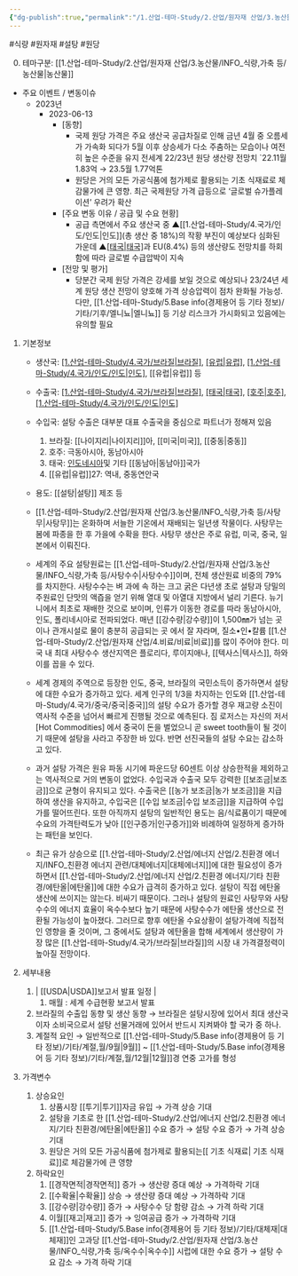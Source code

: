 ```yaml
---
{"dg-publish":true,"permalink":"/1.산업-테마-Study/2.산업/원자재 산업/3.농산물/INFO_식량,가축 등/원당/","created":"2024-11-20T21:02:28.932+09:00","updated":"2025-06-26T15:34:34.253+09:00"}
---
```


#식량 #원자재 #설탕 #원당 

0. 테마구분: [[1.산업-테마-Study/2.산업/원자재 산업/3.농산물/INFO_식량,가축 등/농산물\|농산물]]


- 주요 이벤트 / 변동이슈
	- 2023년
		- 2023-06-13
			- [동향]
				- 국제 원당 가격은 주요 생산국 공급차질로 인해 금년 4월 중 오름세가 가속화 되다가  5월 이후 상승세가 다소 주춤하는 모습이나 여전히 높은 수준을 유지
					전세계 22/23년 원당 생산량 전망치 `22.11월 1.83억 → 23.5월 1.77억톤
				- 원당은 거의 모든 가공식품에 첨가제로 활용되는 기초 식재료로 체감물가에 큰 영향. 최근 국제원당 가격 급등으로 ‘글로벌 슈가플레이션’ 우려가 확산
			- [주요 변동 이유 / 공급 및 수요 현황]
				- 공급 측면에서 주요 생산국 중 ▲[[1.산업-테마-Study/4.국가/인도/인도\|인도]](총 생산 중 18%)의 작황 부진이 예상보다 심화된 가운데 ▲[[태국\|태국]](6.2%)과 EU(8.4%) 등의 생산량도 전망치를 하회함에 따라 글로벌 수급압박이 지속  
			- [전망 및 평가] 
				- 당분간 국제 원당 가격은 강세를 보일 것으로 예상되나 23/24년 세계 원당  생산 전망이 양호해 가격 상승압력이 점차 완화될 가능성. 다만, [[1.산업-테마-Study/5.Base info(경제용어 등 기타 정보)/기타/기후/엘니뇨\|엘니뇨]] 등 기상 리스크가 가시화되고 있음에는 유의할 필요




1. 기본정보

	- 생산국: [[1.산업-테마-Study/4.국가/브라질\|브라질]](20%), [[유럽\|유럽]](11%), [[1.산업-테마-Study/4.국가/인도/인도\|인도]](16%), [[유럽\|유럽]] 등
	- 수출국: [[1.산업-테마-Study/4.국가/브라질\|브라질]](41%), [[태국\|태국]](9%), [[호주\|호주]](8%), [[1.산업-테마-Study/4.국가/인도/인도\|인도]](4%)
	- 수입국:  설탕 수출은 대부분 대표 수출국을 중심으로 파트너가 정해져 있음 
		1) 브라질: [[나이지리\|나이지리]]아, [[미국\|미국]], [[중동\|중동]] 
		2) 호주: 극동아시아, 동남아시아 
		3) 태국: [인도네시아](인도네시아)및 기타 [[동남아\|동남아]]국가 
		4) [[유럽\|유럽]]27: 역내, 중동연안국
	- 용도: [[설탕\|설탕]] 제조 등

	- [[1.산업-테마-Study/2.산업/원자재 산업/3.농산물/INFO_식량,가축 등/사탕무\|사탕무]]는 온화하며 서늘한 기온에서 재배되는 일년생 작물이다. 사탕무는 봄에 파종을 한 후 가을에 수확을 한다. 사탕무 생산은 주로 유럽, 미국, 중국, 일본에서 이뤄진다. 
	- 세계의 주요 설탕원료는 [[1.산업-테마-Study/2.산업/원자재 산업/3.농산물/INFO_식량,가축 등/사탕수수\|사탕수수]]이며, 전체 생산원료 비중의 79%를 차지한다. 사탕수수는 벼 과에 속 하는 크고 굵은 다년생 초로 설탕과 당밀의 주원료인 단맛의 액즙을 얻기 위해 열대 및 아열대 지방에서 널리 기른다. 뉴기니에서 최초로 재배한 것으로 보이며, 인류가 이동한 경로를 따라 동남아시아, 인도, 폴리네시아로 전파되었다. 매년 [[강수량\|강수량]]이 1,500㎜가 넘는 곳이나 관개시설로 물이 충분히 공급되는 곳 에서 잘 자라며, 질소•인•칼륨 [[1.산업-테마-Study/2.산업/원자재 산업/4.비료/비료\|비료]]를 많이 주어야 한다. 미국 내 최대 사탕수수 생산지역은 플로리다, 루이지애나, [[텍사스\|텍사스]], 하와이를 꼽을 수 있다. 
	- 세계 경제의 주역으로 등장한 인도, 중국, 브라질의 국민소득이 증가하면서 설탕에 대한 수요가 증가하고 있다. 세계 인구의 1/3을 차지하는 인도와 [[1.산업-테마-Study/4.국가/중국/중국\|중국]]의 설탕 수요가 증가할 경우 재고량 소진이 역사적 수준을 넘어서 빠르게 진행될 것으로 예측된다. 짐 로저스는 자신의 저서 [Hot Commodities] 에서 중국이 돈을 벌었으니 곧 sweet tooth들이 될 것이기 때문에 설탕을 사라고 주장한 바 있다. 반면 선진국들의 설탕 수요는 감소하고 있다. 
	- 과거 설탕 가격은 원유 파동 시기에 파운드당 60센트 이상 상승한적을 제외하고는 역사적으로 거의 변동이 없었다. 수입국과 수출국 모두 강력한 [[보조금\|보조금]]으로 균형이 유지되고 있다. 수출국은 [[농가 보조금\|농가 보조금]]을 지급하여 생산을 유지하고, 수입국은 [[수입 보조금\|수입 보조금]]을 지급하여 수입가를 떨어뜨린다. 또한 아직까지 설탕의 일반적인 용도는 음/식료품이기 때문에 수요의 가격탄력도가 낮아 [[인구증가\|인구증가]]와 비례하여 일정하게 증가하는 패턴을 보인다. 
	- 최근 유가 상승으로 [[1.산업-테마-Study/2.산업/에너지 산업/2.친환경 에너지/INFO_친환경 에너지 관련/대체에너지\|대체에너지]]에 대한 필요성이 증가하면서 [[1.산업-테마-Study/2.산업/에너지 산업/2.친환경 에너지/기타 친환경/에탄올\|에탄올]]에 대한 수요가 급격히 증가하고 있다. 설탕이 직접 에탄올 생산에 쓰이지는 않는다. 비싸기 때문이다. 그러나 설탕의 원료인 사탕무와 사탕수수의 에너지 효율이 옥수수보다 높기 때문에 사탕수수가 에탄올 생산으로 전환될 가능성이 높아졌다. 그러므로 향후 에탄올 수요상황이 설탕가격에 직접적인 영향을 줄 것이며, 그 중에서도 설탕과 에탄올을 합해 세계에서 생산량이 가장 많은 [[1.산업-테마-Study/4.국가/브라질\|브라질]]의 시장 내 가격결정력이 높아질 전망이다.



1. 세부내용
	1. | [[USDA\|USDA]]보고서 발표 일정 | 
		1. 매월 : 세계 수급현황 보고서 발표
	2. 브라질의 수출입 동향 및 생산 동향 → 브라질은 설탕시장에 있어서 최대 생산국이자 소비국으로서 설탕 선물거래에 있어서 반드시 지켜봐야 할 국가 중 하나. 
	3. 계절적 요인 → 일반적으로 [[1.산업-테마-Study/5.Base info(경제용어 등 기타 정보)/기타/계절,월/9월\|9월]] ~ [[1.산업-테마-Study/5.Base info(경제용어 등 기타 정보)/기타/계절,월/12월\|12월]]경 연중 고가를 형성



1. 가격변수
	1. 상승요인
		1. 상품시장 [[투기\|투기]]자금 유입 → 가격 상승 기대
		2. 설탕을 기초로 한 [[1.산업-테마-Study/2.산업/에너지 산업/2.친환경 에너지/기타 친환경/에탄올\|에탄올]] 수요 증가 → 설탕 수요 증가 → 가격 상승 기대
		3. 원당은 거의 모든 가공식품에 첨가제로 활용되는[[ 기초 식재료\| 기초 식재료]]로 체감물가에 큰 영향
	2. 하락요인
		1. [[경작면적\|경작면적]] 증가 → 생산량 증대 예상 → 가격하락 기대 
		2. [[수확율\|수확율]] 상승 → 생산량 증대 예상 → 가격하락 기대
		3. [[강수량\|강수량]] 증가 → 사탕수수 당 함량 감소 → 가격 하락 기대 
		4. 이월[[재고\|재고]] 증가 → 잉여공급 증가 → 가격하락 기대
		5. [[1.산업-테마-Study/5.Base info(경제용어 등 기타 정보)/기타/대체재\|대체재]]인 고과당 [[1.산업-테마-Study/2.산업/원자재 산업/3.농산물/INFO_식량,가축 등/옥수수\|옥수수]] 시럽에 대한 수요 증가 → 설탕 수요 감소 → 가격 하락 기대

